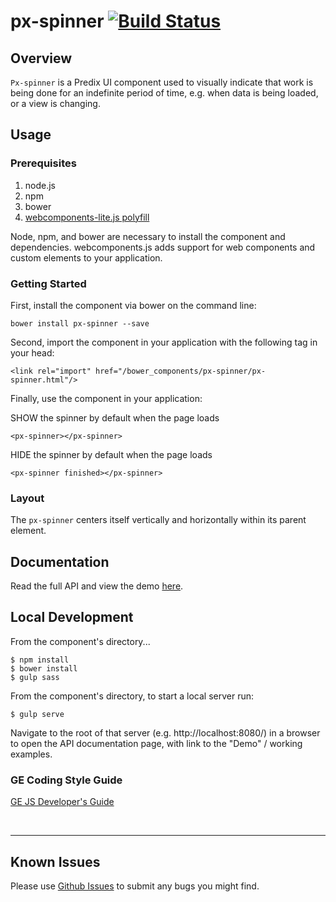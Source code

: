 # px-spinner [![Build Status](https://travis-ci.org/predixdesignsystem/px-spinner.svg?branch=master)](https://travis-ci.org/predixdesignsystem/px-spinner)

## Overview

`Px-spinner` is a Predix UI component used to visually indicate that work is being done for an indefinite period of time, e.g. when data is being loaded, or a view is changing.

## Usage

### Prerequisites
1. node.js
2. npm
3. bower
4. [webcomponents-lite.js polyfill](https://github.com/webcomponents/webcomponentsjs)

Node, npm, and bower are necessary to install the component and dependencies. webcomponents.js adds support for web components and custom elements to your application.

### Getting Started

First, install the component via bower on the command line:

```
bower install px-spinner --save
```

Second, import the component in your application with the following tag in your head:

```
<link rel="import" href="/bower_components/px-spinner/px-spinner.html"/>
```

Finally, use the component in your application:

SHOW the spinner by default when the page loads
```
<px-spinner></px-spinner>
```

HIDE the spinner by default when the page loads
```
<px-spinner finished></px-spinner>
```

### Layout

The `px-spinner` centers itself vertically and horizontally within its parent element.

## Documentation

Read the full API and view the demo [here](https://www.predix-ui.com/#/elements/px-spinner).

## Local Development

From the component's directory...

```
$ npm install
$ bower install
$ gulp sass
```

From the component's directory, to start a local server run:

```
$ gulp serve
```

Navigate to the root of that server (e.g. http://localhost:8080/) in a browser to open the API documentation page, with link to the "Demo" / working examples.




### GE Coding Style Guide
[GE JS Developer's Guide](https://github.com/GeneralElectric/javascript)

<br />
<hr />

## Known Issues

Please use [Github Issues](https://github.com/predixdesignsystem/px-spinner/issues) to submit any bugs you might find.
